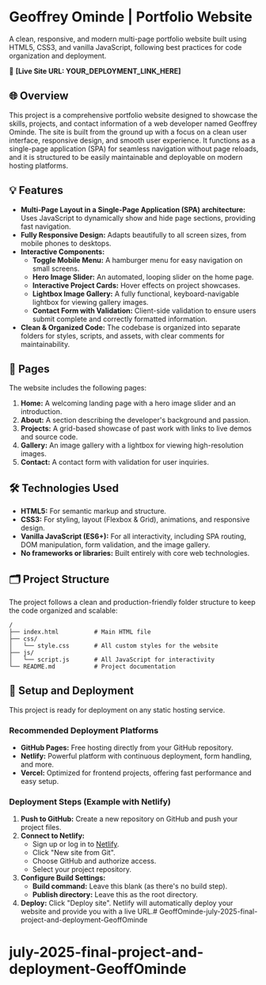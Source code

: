 # Geoffrey Ominde | Portfolio Website

A clean, responsive, and modern multi-page portfolio website built using HTML5, CSS3, and vanilla JavaScript, following best practices for code organization and deployment.

🚀 **[Live Site URL: YOUR_DEPLOYMENT_LINK_HERE]**

## 🌐 Overview

This project is a comprehensive portfolio website designed to showcase the skills, projects, and contact information of a web developer named Geoffrey Ominde. The site is built from the ground up with a focus on a clean user interface, responsive design, and smooth user experience. It functions as a single-page application (SPA) for seamless navigation without page reloads, and it is structured to be easily maintainable and deployable on modern hosting platforms.

## 💡 Features

- **Multi-Page Layout in a Single-Page Application (SPA) architecture:** Uses JavaScript to dynamically show and hide page sections, providing fast navigation.
- **Fully Responsive Design:** Adapts beautifully to all screen sizes, from mobile phones to desktops.
- **Interactive Components:**
    - **Toggle Mobile Menu:** A hamburger menu for easy navigation on small screens.
    - **Hero Image Slider:** An automated, looping slider on the home page.
    - **Interactive Project Cards:** Hover effects on project showcases.
    - **Lightbox Image Gallery:** A fully functional, keyboard-navigable lightbox for viewing gallery images.
    - **Contact Form with Validation:** Client-side validation to ensure users submit complete and correctly formatted information.
- **Clean & Organized Code:** The codebase is organized into separate folders for styles, scripts, and assets, with clear comments for maintainability.

## 📁 Pages

The website includes the following pages:
1.  **Home:** A welcoming landing page with a hero image slider and an introduction.
2.  **About:** A section describing the developer's background and passion.
3.  **Projects:** A grid-based showcase of past work with links to live demos and source code.
4.  **Gallery:** An image gallery with a lightbox for viewing high-resolution images.
5.  **Contact:** A contact form with validation for user inquiries.

## 🛠️ Technologies Used

- **HTML5:** For semantic markup and structure.
- **CSS3:** For styling, layout (Flexbox & Grid), animations, and responsive design.
- **Vanilla JavaScript (ES6+):** For all interactivity, including SPA routing, DOM manipulation, form validation, and the image gallery.
- **No frameworks or libraries:** Built entirely with core web technologies.

## 🗂️ Project Structure

The project follows a clean and production-friendly folder structure to keep the code organized and scalable:

```
/
├── index.html          # Main HTML file
├── css/
│   └── style.css       # All custom styles for the website
├── js/
│   └── script.js       # All JavaScript for interactivity
└── README.md           # Project documentation
```

## 🚀 Setup and Deployment

This project is ready for deployment on any static hosting service.

### Recommended Deployment Platforms

- **GitHub Pages:** Free hosting directly from your GitHub repository.
- **Netlify:** Powerful platform with continuous deployment, form handling, and more.
- **Vercel:** Optimized for frontend projects, offering fast performance and easy setup.

### Deployment Steps (Example with Netlify)

1.  **Push to GitHub:** Create a new repository on GitHub and push your project files.
2.  **Connect to Netlify:**
    - Sign up or log in to [Netlify](https://www.netlify.com/).
    - Click "New site from Git".
    - Choose GitHub and authorize access.
    - Select your project repository.
3.  **Configure Build Settings:**
    - **Build command:** Leave this blank (as there's no build step).
    - **Publish directory:** Leave this as the root directory.
4.  **Deploy:** Click "Deploy site". Netlify will automatically deploy your website and provide you with a live URL.# GeoffOminde-july-2025-final-project-and-deployment-GeoffOminde
# july-2025-final-project-and-deployment-GeoffOminde
